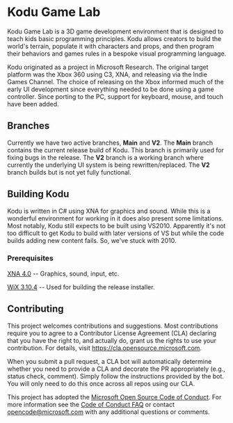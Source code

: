 # Kodu Game Lab
Kodu Game Lab is a 3D game development environment that is designed to teach kids basic programming principles.  Kodu allows creators to build the world's terrain, populate it with characters and props, and then program their behaviors and games rules in a bespoke visual programming language.

Kodu originated as a project in Microsoft Research.  The original target platform was the Xbox 360 using C3, XNA, and releasing via the Indie Games Channel.  The choice of releasing on the Xbox informed much of the early UI development since everything needed to be done using a game controller.  Since porting to the PC, support for keyboard, mouse, and touch have been added.

## Branches
Currently we have two active branches, **Main** and **V2**.  The **Main** branch contains the current release build of Kodu.  This branch is primarily used for fixing bugs in the release.  The **V2** branch is a working branch where currently the underlying UI system is being rewritten/replaced.  The **V2** branch builds but is not yet fully functional.

## Building Kodu

Kodu is written in C# using XNA for graphics and sound.  While this is a wonderful environment for working in it does also present some limitations.  Most notably, Kodu still expects to be built using VS2010.  Apparently it's not too difficult to get Kodu to build with later versions of VS but while the code builds adding new content fails.  So, we've stuck with 2010.
### Prerequisites
[XNA 4.0](https://www.microsoft.com/en-us/download/details.aspx?id=23714) -- Graphics, sound, input, etc.

[WiX 3.10.4](https://github.com/wixtoolset/wix3/releases/tag/wix3104rtm) -- Used for building the release installer.


## Contributing

This project welcomes contributions and suggestions.  Most contributions require you to agree to a Contributor License Agreement (CLA) declaring that you have the right to, and actually do, grant us the rights to use your contribution. For details, visit https://cla.opensource.microsoft.com.

When you submit a pull request, a CLA bot will automatically determine whether you need to provide a CLA and decorate the PR appropriately (e.g., status check, comment). Simply follow the instructions provided by the bot. You will only need to do this once across all repos using our CLA.

This project has adopted the [Microsoft Open Source Code of Conduct](https://opensource.microsoft.com/codeofconduct/).
For more information see the [Code of Conduct FAQ](https://opensource.microsoft.com/codeofconduct/faq/) or contact [opencode@microsoft.com](mailto:opencode@microsoft.com) with any additional questions or comments.
